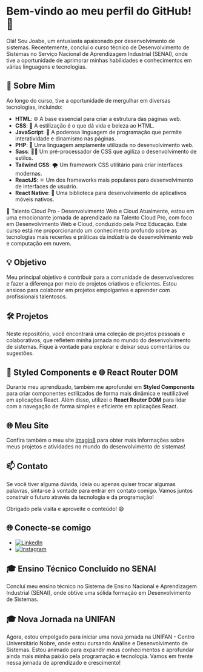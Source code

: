 # Bem-vindo ao meu perfil do GitHub! 👋

Olá! Sou Joabe, um entusiasta apaixonado por desenvolvimento de sistemas. Recentemente, concluí o curso técnico de Desenvolvimento de Sistemas no Serviço Nacional de Aprendizagem Industrial (SENAI), onde tive a oportunidade de aprimorar minhas habilidades e conhecimentos em várias linguagens e tecnologias.

## 🚀 Sobre Mim

Ao longo do curso, tive a oportunidade de mergulhar em diversas tecnologias, incluindo:

- **HTML**: 🌐 A base essencial para criar a estrutura das páginas web.
- **CSS**: 🎨 A estilização é o que dá vida e beleza ao HTML.
- **JavaScript**: 🚀 A poderosa linguagem de programação que permite interatividade e dinamismo nas páginas.
- **PHP**: 🐘 Uma linguagem amplamente utilizada no desenvolvimento web.
- **Sass**: 💁‍♂️ Um pré-processador de CSS que agiliza o desenvolvimento de estilos.
- **Tailwind CSS**: 🌪️ Um framework CSS utilitário para criar interfaces modernas.
- **ReactJS**: ⚛️ Um dos frameworks mais populares para desenvolvimento de interfaces de usuário.
- **React Native**: 📱 Uma biblioteca para desenvolvimento de aplicativos móveis nativos.

🎯 Talento Cloud Pro - Desenvolvimento Web e Cloud
Atualmente, estou em uma emocionante jornada de aprendizado na Talento Cloud Pro, com foco em Desenvolvimento Web e Cloud, conduzido pela Proz Educação. Este curso está me proporcionando um conhecimento profundo sobre as tecnologias mais recentes e práticas da indústria de desenvolvimento web e computação em nuvem.

## 💡 Objetivo

Meu principal objetivo é contribuir para a comunidade de desenvolvedores e fazer a diferença por meio de projetos criativos e eficientes. Estou ansioso para colaborar em projetos empolgantes e aprender com profissionais talentosos.

## 🛠️ Projetos

Neste repositório, você encontrará uma coleção de projetos pessoais e colaborativos, que refletem minha jornada no mundo do desenvolvimento de sistemas. Fique à vontade para explorar e deixar seus comentários ou sugestões.

## 🎨 Styled Components e 🌐 React Router DOM

Durante meu aprendizado, também me aprofundei em **Styled Components** para criar componentes estilizados de forma mais dinâmica e reutilizável em aplicações React. Além disso, utilizei o **React Router DOM** para lidar com a navegação de forma simples e eficiente em aplicações React.

## 🌐 Meu Site

Confira também o meu site [Imagin8](https://imagin-mu.vercel.app/inicio) para obter mais informações sobre meus projetos e atividades no mundo do desenvolvimento de sistemas!

## 📫 Contato

Se você tiver alguma dúvida, ideia ou apenas quiser trocar algumas palavras, sinta-se à vontade para entrar em contato comigo. Vamos juntos construir o futuro através da tecnologia e da programação!

Obrigado pela visita e aproveite o conteúdo! 😄

## 🌐 Conecte-se comigo

- [![LinkedIn](https://img.shields.io/badge/LinkedIn-0077B5?style=flat-square&logo=linkedin&logoColor=white)](https://www.linkedin.com/in/joabe-nascimento-632345211/)
- [![Instagram](https://img.shields.io/badge/Instagram-E4405F?style=flat-square&logo=instagram&logoColor=white)](https://www.instagram.com/joabenascimentooficial/)

## 🎓 Ensino Técnico Concluído no SENAI

Concluí meu ensino técnico no Sistema de Ensino Nacional e Aprendizagem Industrial (SENAI), onde obtive uma sólida formação em Desenvolvimento de Sistemas.

## 🎓 Nova Jornada na UNIFAN

Agora, estou empolgado para iniciar uma nova jornada na UNIFAN - Centro Universitário Nobre, onde estou cursando Análise e Desenvolvimento de Sistemas. Estou animado para expandir meus conhecimentos e aprofundar ainda mais minha paixão pela programação e tecnologia. Vamos em frente nessa jornada de aprendizado e crescimento!
